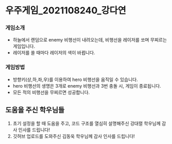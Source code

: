 # 우주게임_2021108240_강다연

### 게임소개
- 하늘에서 랜덤으로 enemy 비행선이 내려오는데, 비행선을 레이저를 쏘며 무찌르는 게임입니다.
- 레이저를 쏠 때마다 레이저의 색이 바뀝니다.

### 게임방법
- 방향키(상,하,좌,우)를 이용하여 hero 비행선을 움직일 수 있습니다.
- hero 비행선의 생명은 3개로 enemy 비행선과 3번 충돌 시, 게임이 종료됩니다.
- 모든 적의 비행선을 무찌르면 성공합니다.


## 도움을 주신 학우님들
1. 초기 설정을 할 때 도움을 주고, 코드 구조를 열심히 설명해주신 강대렬 학우님께 감사 인사를 드립니다!
2. 깃허브 업로드를 도와주신 김동욱 학우님께 감사 인사를 드립니다!
